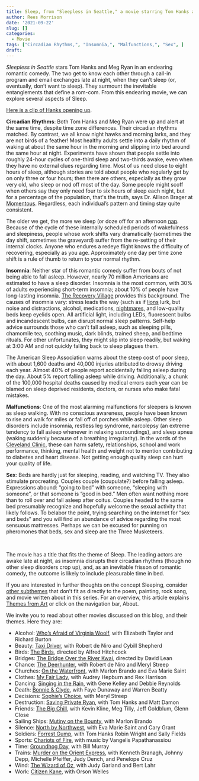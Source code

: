 ```yaml
---
title: Sleep, from "Sleepless in Seattle," a movie starring Tom Hanks and Meg Ryan
author: Rees Morrison
date: '2021-09-22'
slug: []
categories:
  - Movie
tags: ["Circadian Rhythms,", "Insomnia,", "Malfunctions,", "Sex", ]
draft:
---
```


*Sleepless in Seattle* stars Tom Hanks and Meg Ryan in an endearing romantic comedy.  The two get to know each other through a call-in program and email exchanges late at night, when they can’t sleep (or, eventually, don’t want to sleep).  They surmount the inevitable entanglements that define a rom-com.  From this endearing movie, we can explore several aspects of Sleep.

<!--more-->

[Here is a clip of Hanks opening up]( https://www.youtube.com/watch?v=WdehPsCJab8).

**Circadian Rhythms**:   Both Tom Hanks and Meg Ryan were up and alert at the same time, despite time zone differences.  Their circadian rhythms matched.  By contrast, we all know night hawks and morning larks, and they are not birds of a feather!  Most healthy adults settle into a daily rhythm of waking at about the same hour in the morning and slipping into bed around the same hour at night.  Experiments have shown that people settle into roughly 24-hour cycles of one-third sleep and two-thirds awake, even when they have no external clues regarding time.  Most of us need close to eight hours of sleep, although stories are told about people who regularly get by on only three or four hours; then there are others, especially as they grow very old, who sleep or nod off most of the day.  Some people might scoff when others say they only need four to six hours of sleep each night, but for a percentage of the population, that's the truth, says Dr. Allison Brager at [Momentous](https://www.cnet.com/health/sleep/why-some-people-need-less-sleep-than-others/).  Regardless, each individual’s pattern and timing stay quite consistent.

The older we get, the more we sleep (or doze off for an afternoon [nap](https://themesfromart.com/post/2021-09-22-sleep-from-the-siesta-a-painting-by-vincent-van-gogh/sleepsiesta/).  Because of the cycle of these internally scheduled periods of wakefulness and sleepiness, people whose work shifts vary dramatically (sometimes the day shift, sometimes the graveyard) suffer from the re-setting of their internal clocks.  Anyone who endures a redeye flight knows the difficulty of recovering, especially as you age. Approximately one day per time zone shift is a rule of thumb to return to your normal rhythm.  

**Insomnia**:   Neither star of this romantic comedy suffer from bouts of not being able to fall asleep.  However, nearly 70 million Americans are estimated to have a sleep disorder.  Insomnia is the most common, with 30% of adults experiencing short-term insomnia; about 10% of people have long-lasting insomnia.  [The Recovery Village](https://www.therecoveryvillage.com/mental-health/insomnia/insomnia-statistics/) provides this background. The causes of insomnia vary: stress leads the way (such as if [lions](https://themesfromart.com/post/2021-09-22-sleep-from-the-lion-sleeps-tonight-a-song-by-the-tokens/sleeplion/) lurk, but noise and distractions, alcohol, medications, [nightmares](https://themesfromart.com/post/2021-09-22-sleep-from-the-second-coming-a-poem-by-william-butler-yeats/sleepsecond/), and low-quality beds keep eyelids open.  All artificial light, including LEDs, fluorescent bulbs and incandescent bulbs, can disrupt normal sleep patterns.  Self-help advice surrounds those who can’t fall asleep, such as sleeping pills, chamomile tea, soothing music, dark blinds, trained sheep, and bedtime rituals.  For other unfortunates, they might slip into sleep readily, but waking at 3:00 AM and not quickly falling back to sleep plagues them.  

The American Sleep Association warns about the steep cost of poor sleep, with about 1,600 deaths and 40,000 injuries attributed to drowsy driving each year. Almost 40% of people report accidentally falling asleep during the day.  About 5% report falling asleep while driving.   Additionally, a chunk of the 100,000 hospital deaths caused by medical errors each year can be blamed on sleep deprived residents, doctors, or nurses who make fatal mistakes.

**Malfunctions**:   One of the most alarming malfunctions for sleepers is known as sleep walking.  With no conscious awareness, people have been known to rise and walk for miles or fall off of porches while asleep.  Other sleep disorders include insomnia, restless leg syndrome, narcolepsy (an extreme tendency to fall asleep whenever in relaxing surroundings), and sleep apnea (waking suddenly because of a breathing irregularity). In the words of the [Cleveland Clinic](https://my.clevelandclinic.org/health/articles/11429-common-sleep-disorders), these can harm safety, relationships, school and work performance, thinking, mental health and weight not to mention contributing to diabetes and heart disease.  Not getting enough quality sleep can hurt your quality of life.

**Sex**:  Beds are hardly just for sleeping, reading, and watching TV.  They also stimulate procreating.  Couples couple (coupulate?) before falling asleep.  Expressions abound: “going to bed” with someone, “sleeping with someone”, or that someone is “good in bed.”   Men often want nothing more than to roll over and fall asleep after coitus.  Couples headed to the same bed presumably recognize and hopefully welcome the sexual activity that likely follows.  To belabor the point, trying searching on the internet for “sex and beds” and you will find an abundance of advice regarding the most sensuous mattresses.  Perhaps we can be excused for punning on pheromones that beds, sex and sleep are the Three Musketeers.

&nbsp;

The movie has a title that fits the theme of Sleep.  The leading actors are awake late at night, as insomnia disrupts their circadian rhythms (though no other sleep disorders crop up), and, as an inevitable frisson of romantic comedy, the outcome is likely to include pleasurable time in bed.

If you are interested in further thoughts on the concept Sleeping, consider [other subthemes](https://themesfromart.com/post/2021-09-22-sleep-additional-subthemes/sleepaddl/) that don’t fit as directly to the poem, painting, rock song, and movie written about in this series.  For an overview, this article explains [Themes from Art](http://bit.ly/3sRXopI) or click on the navigation bar, About.

We invite you to read about other movies discussed on this blog, and their themes.  Here they are: 

* Alcohol: [Who’s Afraid of Virginia Woolf](https://themesfromart.com/post/2021-02-03-alcohol-woolf-nichols/alcoholwoolfnichols/), with Elizabeth Taylor and Richard Burton
* Beauty: [Taxi Driver](https://themesfromart.com/post/2021-04-21-beauty-taxi-driver-a-movie-with-robert-de-niro-and-cybill-shepherd/beautytaxi/), with Robert de Niro and Cybill Shepherd
* Birds: [The Birds](https://themesfromart.com/post/2021-06-07-birds-the-birds-a-movie-directed-by-alfred-hitchcock/birdsthebirds/), directed by Alfred Hitchcock
* Bridges: [The Bridge Over the River Kwai](https://themesfromart.com/post/2021-07-26-bridges-from-bridge-over-troubled-waters-a-song-by-simon-garfunkel/bridgestroubled/), directed by David Lean
* Chance: [The Deerhunter](https://themesfromart.com/post/2021-03-14-chancewinner/chancewinner/), with Robert de Niro and Meryl Streep
* Churches: [On the Waterfront](https://themesfromart.com/post/2021-05-21-churches-from-on-the-waterfront-a-movie-with-marlon-brando/churcheswaterfront/), with Marlon Brando and Eva Marie Saint
* Clothes: [My Fair Lady](https://themesfromart.com/post/2021-08-30-clothes-from-my-fair-lady-a-movie-starring-audrey-hepburn/clothesfair/), with Audrey Hepburn and Rex Harrison
* Dancing: [Singing in the Rain](https://themesfromart.com/post/2021-09-10-dancing-from-singin-in-the-rain-a-movie-starring-gene-kelley-and-debbie-reynolds/dancingrain/), with Gene Kelley and Debbie Reynolds
* Death: [Bonnie & Clyde](https://themesfromart.com/post/2021-05-03-death-from-bonnie-clyde-a-movie-starring-warren-beatty-and-faye-dunaway/deathbonnie/), with Faye Dunaway and Warren Beatty
* Decisions: [Sophie’s Choice](https://themesfromart.com/post/2021-02-08-decisions-sophie-s-choice-with-meryl-streep/decisionssophies/), with Meryl Streep
* Destruction: [Saving Private Ryan](https://themesfromart.com/post/2021-02-18-destruction-saving-private-ryan-a-movie-by-steven-spielberg/destructionsaving/), with Tom Hanks and Matt Damon
* Friends: [The Big Chill](https://themesfromart.com/post/2021-06-20-friends-the-big-chill-a-movied-directed-by-lawrence-kasdan/friendschill/), with Kevin Kline, Meg Tilly, Jeff Goldblum, Glenn Close
* Sailing Ships: [Mutiny on the Bounty](https://themesfromart.com/post/2021-06-26-sailing-ships-mutiny-on-the-bounty-a-movie-with/sailingshipsmutiny/), with Marlon Brando
* Silence: [North by Northwest](https://themesfromart.com/post/silencenorthwest/), with Eva Marie Saint and Cary Grant
* Soldiers: [Forrest Gump](https://themesfromart.com/post/2021-08-02-soldiers-from-forrest-gump-a-movie-starring-tom-hanks/soldiersgump/), with Tom Hanks Robin Wright and Sally Fields
* Sports: [Chariots of Fire](https://themesfromart.com/post/2021-07-12-sports-from-chariots-of-fire-a-movie-about-the-1924-olypics/sportschariots/), with music by Vangelis Papathanassiou
* Time: [Groundhog Day](https://themesfromart.com/post/2021-03-08-time-from-groundhog-day-starring-bill-murray/timegroundhog/), with Bill Murray
* Trains: [Murder on the Orient Express](https://themesfromart.com/post/2021-05-10-trains-from-murder-on-the-orient-express-a-movie-directed-by-sidney-lumet/trainsorient/), with Kenneth Branagh, Johnny Depp, Michelle Pfeiffer, Judy Dench, and Penelope Cruz
* Wind: [The Wizard of Oz](https://themesfromart.com/post/2021-08-12-wind-from-the-wizard-of-oz-a-movie-with-judy-garland/windoz/), with Judy Garland and Bert Lahr 
* Work: [Citizen Kane](https://themesfromart.com/post/2021-02-26-workkane/workkane/), with Orson Welles

